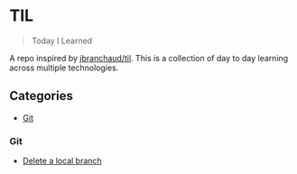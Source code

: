 # TIL

> Today I Learned

A repo inspired by [jbranchaud/til](https://github.com/jbranchaud/til/). This is a collection of day to day learning across multiple technologies.

## Categories

- [Git](#git)

### Git

- [Delete a local branch](git/delete-local-branch.md)
